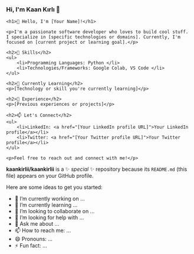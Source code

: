 ### Hi, I'm Kaan Kırlı 👋


    <h1>👋 Hello, I'm [Your Name]!</h1>

    <p>I'm a passionate software developer who loves to build cool stuff. I specialize in [specific technologies or domains]. Currently, I'm focused on [current project or learning goal].</p>

    <h2>🔧 Skills</h2>
    <ul>
        <li>Programming Languages: Python </li>
        <li>Technologies/Frameworks: Google Colab, VS Code </li>
    </ul>

    <h2>🌱 Currently Learning</h2>
    <p>[Technology or skill you're currently learning]</p>

    <h2>💼 Experience</h2>
    <p>[Previous experiences or projects]</p>

    <h2>📫 Let's Connect</h2>
    <ul>
        <li>LinkedIn: <a href="[Your LinkedIn profile URL]">Your LinkedIn profile</a></li>
        <li>Twitter: <a href="[Your Twitter profile URL]">Your Twitter profile</a></li>
    </ul>

    <p>Feel free to reach out and connect with me!</p>


**kaankirlii/kaankirlii** is a ✨ _special_ ✨ repository because its `README.md` (this file) appears on your GitHub profile.

Here are some ideas to get you started:

- 🔭 I’m currently working on ...
- 🌱 I’m currently learning ...
- 👯 I’m looking to collaborate on ...
- 🤔 I’m looking for help with ...
- 💬 Ask me about ...
- 📫 How to reach me: ...
- 😄 Pronouns: ...
- ⚡ Fun fact: ...

